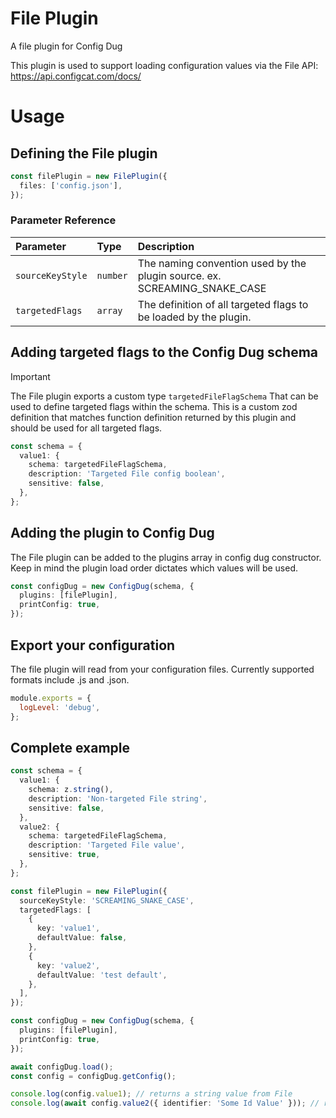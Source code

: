 # File Plugin

A file plugin for Config Dug

This plugin is used to support loading configuration values via the File API: https://api.configcat.com/docs/

# Usage

## Defining the File plugin

```ts
const filePlugin = new FilePlugin({
  files: ['config.json'],
});
```

### Parameter Reference

| Parameter        | Type     | Description                                                               |
| :--------------- | :------- | :------------------------------------------------------------------------ |
| `sourceKeyStyle` | `number` | The naming convention used by the plugin source. ex. SCREAMING_SNAKE_CASE |
| `targetedFlags`  | `array`  | The definition of all targeted flags to be loaded by the plugin.          |

## Adding targeted flags to the Config Dug schema

> [!IMPORTANT]
> The File plugin exports a custom type `targetedFileFlagSchema` That can be used to define targeted flags within the schema. This is a custom zod definition that matches function definition returned by this plugin and should be used for all targeted flags.

```ts
const schema = {
  value1: {
    schema: targetedFileFlagSchema,
    description: 'Targeted File config boolean',
    sensitive: false,
  },
};
```

## Adding the plugin to Config Dug

The File plugin can be added to the plugins array in config dug constructor. Keep in mind the plugin load order dictates which values will be used.

```ts
const configDug = new ConfigDug(schema, {
  plugins: [filePlugin],
  printConfig: true,
});
```

## Export your configuration

The file plugin will read from your configuration files. Currently supported formats include .js and .json.

```js
module.exports = {
  logLevel: 'debug',
};
```

## Complete example

```ts
const schema = {
  value1: {
    schema: z.string(),
    description: 'Non-targeted File string',
    sensitive: false,
  },
  value2: {
    schema: targetedFileFlagSchema,
    description: 'Targeted File value',
    sensitive: true,
  },
};

const filePlugin = new FilePlugin({
  sourceKeyStyle: 'SCREAMING_SNAKE_CASE',
  targetedFlags: [
    {
      key: 'value1',
      defaultValue: false,
    },
    {
      key: 'value2',
      defaultValue: 'test default',
    },
  ],
});

const configDug = new ConfigDug(schema, {
  plugins: [filePlugin],
  printConfig: true,
});

await configDug.load();
const config = configDug.getConfig();

console.log(config.value1); // returns a string value from File
console.log(await config.value2({ identifier: 'Some Id Value' })); // returns the targeted flag response
```
